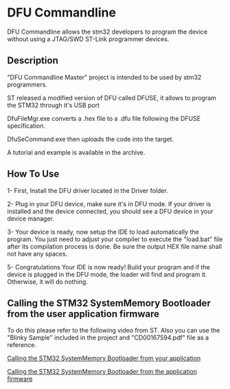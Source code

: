 DFU Commandline
=====

DFU Commandline allows the stm32 developers to program the device without using a JTAG/SWD ST-Link programmer devices.


Description
-----------------------

"DFU Commandline Master" project is intended to be used by stm32 programmers. 

ST released a modified version of DFU called DFUSE, it allows to program the STM32 through it's USB port

DfuFileMgr.exe converts a .hex file to a .dfu file following the DFUSE specification.

DfuSeCommand.exe then uploads the code into the target.

A tutorial and example is available in the archive.


How To Use
---------------------

1- First, Install the DFU driver located in the Driver folder.

2- Plug in your DFU device, make sure it's in DFU mode. If your driver is installed and
the device connected, you should see a DFU device in your device manager.

3- Your device is ready, now setup the IDE to load automatically the program.
You just need to adjust your compiler to execute the "load.bat" file after its compilation process is done.
Be sure the output HEX file name shall not have any spaces.

5- Congratulations Your IDE is now ready! Build your program and if the device is
plugged in the DFU mode, the loader will find and program it. Otherwise, it will
do nothing.


Calling the STM32 SystemMemory Bootloader from the user application firmware
-----------------------

To do this please refer to the following video from ST. Also you can use the "Blinky Sample" included in the project and  "CD00167594.pdf" file as a reference.

[Calling the STM32 SystemMemory Bootloader from your application](https://www.youtube.com/watch?v=cvKC-4tCRgw)

[Calling the STM32 SystemMemory Bootloader from the application firmware](https://www.youtube.com/watch?v=vQQ4yi4KXwU)

